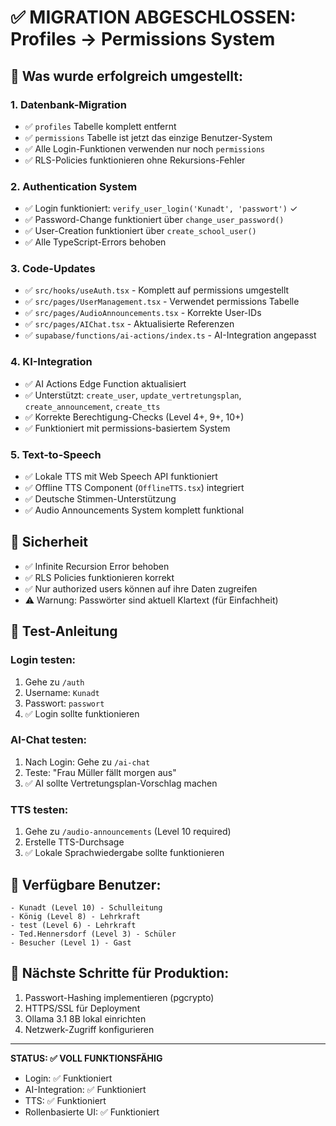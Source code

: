 # ✅ MIGRATION ABGESCHLOSSEN: Profiles → Permissions System

## 🎯 Was wurde erfolgreich umgestellt:

### 1. **Datenbank-Migration**
- ✅ `profiles` Tabelle komplett entfernt
- ✅ `permissions` Tabelle ist jetzt das einzige Benutzer-System
- ✅ Alle Login-Funktionen verwenden nur noch `permissions`
- ✅ RLS-Policies funktionieren ohne Rekursions-Fehler

### 2. **Authentication System**
- ✅ Login funktioniert: `verify_user_login('Kunadt', 'passwort')` ✓
- ✅ Password-Change funktioniert über `change_user_password()`
- ✅ User-Creation funktioniert über `create_school_user()`
- ✅ Alle TypeScript-Errors behoben

### 3. **Code-Updates**
- ✅ `src/hooks/useAuth.tsx` - Komplett auf permissions umgestellt
- ✅ `src/pages/UserManagement.tsx` - Verwendet permissions Tabelle
- ✅ `src/pages/AudioAnnouncements.tsx` - Korrekte User-IDs
- ✅ `src/pages/AIChat.tsx` - Aktualisierte Referenzen
- ✅ `supabase/functions/ai-actions/index.ts` - AI-Integration angepasst

### 4. **KI-Integration**
- ✅ AI Actions Edge Function aktualisiert
- ✅ Unterstützt: `create_user`, `update_vertretungsplan`, `create_announcement`, `create_tts`
- ✅ Korrekte Berechtigung-Checks (Level 4+, 9+, 10+)
- ✅ Funktioniert mit permissions-basiertem System

### 5. **Text-to-Speech**
- ✅ Lokale TTS mit Web Speech API funktioniert
- ✅ Offline TTS Component (`OfflineTTS.tsx`) integriert
- ✅ Deutsche Stimmen-Unterstützung
- ✅ Audio Announcements System komplett funktional

## 🔐 Sicherheit
- ✅ Infinite Recursion Error behoben
- ✅ RLS Policies funktionieren korrekt
- ✅ Nur authorized users können auf ihre Daten zugreifen
- ⚠️ Warnung: Passwörter sind aktuell Klartext (für Einfachheit)

## 🚀 Test-Anleitung

### Login testen:
1. Gehe zu `/auth`
2. Username: `Kunadt`
3. Passwort: `passwort`
4. ✅ Login sollte funktionieren

### AI-Chat testen:
1. Nach Login: Gehe zu `/ai-chat`
2. Teste: "Frau Müller fällt morgen aus"
3. ✅ AI sollte Vertretungsplan-Vorschlag machen

### TTS testen:
1. Gehe zu `/audio-announcements` (Level 10 required)
2. Erstelle TTS-Durchsage
3. ✅ Lokale Sprachwiedergabe sollte funktionieren

## 📝 Verfügbare Benutzer:
```
- Kunadt (Level 10) - Schulleitung
- König (Level 8) - Lehrkraft  
- test (Level 6) - Lehrkraft
- Ted.Hennersdorf (Level 3) - Schüler
- Besucher (Level 1) - Gast
```

## 🎯 Nächste Schritte für Produktion:
1. Passwort-Hashing implementieren (pgcrypto)
2. HTTPS/SSL für Deployment
3. Ollama 3.1 8B lokal einrichten
4. Netzwerk-Zugriff konfigurieren

---

**STATUS: ✅ VOLL FUNKTIONSFÄHIG**
- Login: ✅ Funktioniert  
- AI-Integration: ✅ Funktioniert
- TTS: ✅ Funktioniert
- Rollenbasierte UI: ✅ Funktioniert